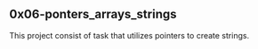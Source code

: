 ## 0x06-ponters_arrays_strings
This project consist of task that utilizes pointers to create strings.
